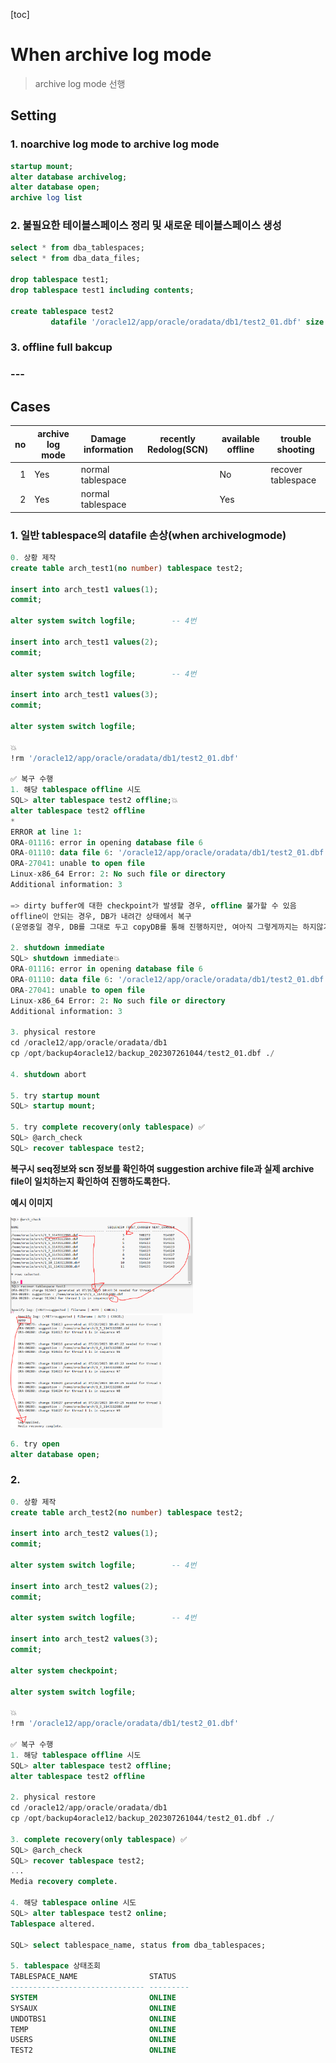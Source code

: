 [toc]

# When archive log mode

> archive log mode 선행

## Setting

### 1. noarchive log mode to archive log mode

```sql
startup mount;
alter database archivelog;
alter database open;
archive log list
```

### 2. 불필요한 테이블스페이스 정리 및 새로운 테이블스페이스 생성

```sql
select * from dba_tablespaces;
select * from dba_data_files;

drop tablespace test1;
drop tablespace test1 including contents;

create tablespace test2
         datafile '/oracle12/app/oracle/oradata/db1/test2_01.dbf' size 10m;
```

### 3. offline full bakcup

### ---

## Cases

|   no | archive log mode | Damage information | recently Redolog(SCN) | available offline | trouble shooting   |
| ---: | ---------------- | ------------------ | --------------------- | ----------------- | ------------------ |
|    1 | Yes              | normal tablespace  |                       | No                | recover tablespace |
|    2 | Yes              | normal tablespace  |                       | Yes               |                    |

### 1. 일반 tablespace의 datafile 손상(when archivelogmode)

```sql
0. 상황 제작
create table arch_test1(no number) tablespace test2;

insert into arch_test1 values(1);
commit;

alter system switch logfile;		-- 4번

insert into arch_test1 values(2);
commit;

alter system switch logfile;		-- 4번

insert into arch_test1 values(3);
commit;

alter system switch logfile;

💥
!rm '/oracle12/app/oracle/oradata/db1/test2_01.dbf'

✅ 복구 수행
1. 해당 tablespace offline 시도
SQL> alter tablespace test2 offline;💥
alter tablespace test2 offline
*
ERROR at line 1:
ORA-01116: error in opening database file 6
ORA-01110: data file 6: '/oracle12/app/oracle/oradata/db1/test2_01.dbf'
ORA-27041: unable to open file
Linux-x86_64 Error: 2: No such file or directory
Additional information: 3

=> dirty buffer에 대한 checkpoint가 발생할 경우, offline 불가할 수 있음
offline이 안되는 경우, DB가 내려간 상태에서 복구
(운영중일 경우, DB를 그대로 두고 copyDB를 통해 진행하지만, 여아직 그렇게까지는 하지않기로!!)

2. shutdown immediate
SQL> shutdown immediate💥
ORA-01116: error in opening database file 6
ORA-01110: data file 6: '/oracle12/app/oracle/oradata/db1/test2_01.dbf'
ORA-27041: unable to open file
Linux-x86_64 Error: 2: No such file or directory
Additional information: 3

3. physical restore
cd /oracle12/app/oracle/oradata/db1
cp /opt/backup4oracle12/backup_202307261044/test2_01.dbf ./

4. shutdown abort

5. try startup mount
SQL> startup mount;

5. try complete recovery(only tablespace) ✅
SQL> @arch_check
SQL> recover tablespace test2;
```

**복구시 seq정보와 scn 정보를 확인하여 suggestion archive file과 실제 archive file이 일치하는지 확인하여**
**진행하도록한다.**

**예시 이미지**

<img src="./assets/image-20230726111712139.png" alt="image-20230726111712139" style="zoom: 33%;" />

<img src="./assets/image-20230726111924930.png" alt="image-20230726111924930" style="zoom: 33%;" />

```sql
6. try open
alter database open;
```

### 2. 

```sql
0. 상황 제작
create table arch_test2(no number) tablespace test2;

insert into arch_test2 values(1);
commit;

alter system switch logfile;		-- 4번

insert into arch_test2 values(2);
commit;

alter system switch logfile;		-- 4번

insert into arch_test2 values(3);
commit;

alter system checkpoint;

alter system switch logfile;

💥
!rm '/oracle12/app/oracle/oradata/db1/test2_01.dbf'

✅ 복구 수행
1. 해당 tablespace offline 시도
SQL> alter tablespace test2 offline;
alter tablespace test2 offline

2. physical restore
cd /oracle12/app/oracle/oradata/db1
cp /opt/backup4oracle12/backup_202307261044/test2_01.dbf ./

3. complete recovery(only tablespace) ✅
SQL> @arch_check
SQL> recover tablespace test2;
...
Media recovery complete.

4. 해당 tablespace online 시도
SQL> alter tablespace test2 online;
Tablespace altered.

SQL> select tablespace_name, status from dba_tablespaces;

5. tablespace 상태조회
TABLESPACE_NAME                STATUS
------------------------------ ---------
SYSTEM                         ONLINE
SYSAUX                         ONLINE
UNDOTBS1                       ONLINE
TEMP                           ONLINE
USERS                          ONLINE
TEST2                          ONLINE

```


